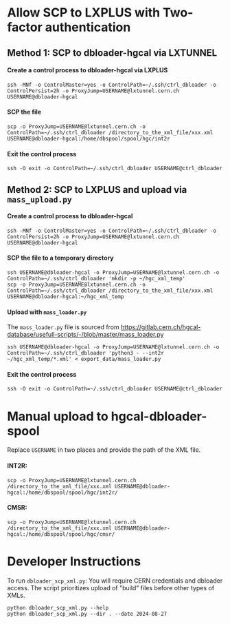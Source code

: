 # Allow SCP to LXPLUS with Two-factor authentication

## Method 1: SCP to dbloader-hgcal via LXTUNNEL
#### Create a control process to dbloader-hgcal via LXPLUS
```
ssh -MNf -o ControlMaster=yes -o ControlPath=~/.ssh/ctrl_dbloader -o ControlPersist=2h -o ProxyJump=USERNAME@lxtunnel.cern.ch USERNAME@dbloader-hgcal
```
#### SCP the file
```
scp -o ProxyJump=USERNAME@lxtunnel.cern.ch -o ControlPath=~/.ssh/ctrl_dbloader /directory_to_the_xml_file/xxx.xml USERNAME@dbloader-hgcal:/home/dbspool/spool/hgc/int2r  
```
#### Exit the control process
```
ssh -O exit -o ControlPath=~/.ssh/ctrl_dbloader USERNAME@ctrl_dbloader
```

## Method 2: SCP to LXPLUS and upload via `mass_upload.py`
#### Create a control process to dbloader-hgcal
```
ssh -MNf -o ControlMaster=yes -o ControlPath=~/.ssh/ctrl_dbloader -o ControlPersist=2h -o ProxyJump=USERNAME@lxtunnel.cern.ch USERNAME@dbloader-hgcal
```
<!-- ssh -MNf -o ControlMaster=yes -o ControlPath=~/.ssh/ctrl_lxplus_dbloader -o ControlPersist=2h -J USERNAME@lxtunnel.cern.ch USERNAME@dbloader-hgcal  -->
#### SCP the file to a temporary directory
```
ssh USERNAME@dbloader-hgcal -o ProxyJump=USERNAME@lxtunnel.cern.ch -o ControlPath=~/.ssh/ctrl_dbloader 'mkdir -p ~/hgc_xml_temp'
scp -o ProxyJump=USERNAME@lxtunnel.cern.ch -o ControlPath=~/.ssh/ctrl_dbloader /directory_to_the_xml_file/xxx.xml USERNAME@dbloader-hgcal:~/hgc_xml_temp
```

#### Upload with `mass_loader.py`
The `mass_loader.py` file is sourced from https://gitlab.cern.ch/hgcal-database/usefull-scripts/-/blob/master/mass_loader.py
```
ssh USERNAME@dbloader-hgcal -o ProxyJump=USERNAME@lxtunnel.cern.ch -o ControlPath=~/.ssh/ctrl_dbloader 'python3 - --int2r ~/hgc_xml_temp/*.xml' < export_data/mass_loader.py
```

#### Exit the control process 
```
ssh -O exit -o ControlPath=~/.ssh/ctrl_dbloader USERNAME@ctrl_dbloader
```


# Manual upload to hgcal-dbloader-spool
Replace `USERNAME` in two places and provide the path of the XML file.
#### INT2R:
```
scp -o ProxyJump=USERNAME@lxtunnel.cern.ch /directory_to_the_xml_file/xxx.xml USERNAME@dbloader-hgcal:/home/dbspool/spool/hgc/int2r/
```
#### CMSR:
```
scp -o ProxyJump=USERNAME@lxtunnel.cern.ch /directory_to_the_xml_file/xxx.xml USERNAME@dbloader-hgcal:/home/dbspool/spool/hgc/cmsr/
```

# Developer Instructions
To run `dbloader_scp_xml.py`: You will require CERN credentials and dbloader access. The script prioritizes upload of "build" files before other types of XMLs.
```
python dbloader_scp_xml.py --help
python dbloader_scp_xml.py --dir . --date 2024-08-27
```
